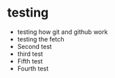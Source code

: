 # testing
- testing how git and github work
- testing the fetch
- Second test
- third test
- Fifth test
- Fourth test
